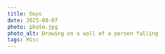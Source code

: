 ```yaml
---
title: Oops
date: 2025-08-07
photo: photo.jpg
photo_alt: Drawing on a wall of a person falling
tags: Misc
---
```

